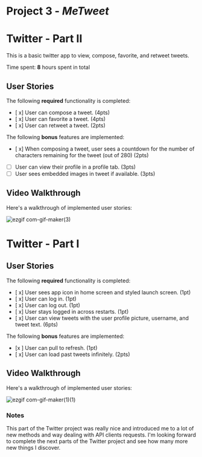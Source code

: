 # Project 3 - *MeTweet*

# Twitter - Part II

This is a basic twitter app to view, compose, favorite, and retweet tweets.

Time spent: **8** hours spent in total

## User Stories

The following **required** functionality is completed:

- [ x] User can compose a tweet. (4pts)
- [ x] User can favorite a tweet. (4pts)
- [ x] User can retweet a tweet. (2pts)

The following **bonus** features are implemented:

- [ x] When composing a tweet, user sees a countdown for the number of characters remaining for the tweet (out of 280) (2pts)
- [ ] User can view their profile in a profile tab. (3pts)
- [ ] User sees embedded images in tweet if available. (3pts)

## Video Walkthrough

Here's a walkthrough of implemented user stories:

![ezgif com-gif-maker(3)](https://user-images.githubusercontent.com/61469904/127727447-edc341b5-2b6d-4bff-ad53-55cf4269d161.gif)


# Twitter - Part I

## User Stories

The following **required** functionality is completed:

- [ x] User sees app icon in home screen and styled launch screen. (1pt)
- [ x] User can log in. (1pt)
- [ x] User can log out. (1pt)
- [ x] User stays logged in across restarts. (1pt)
- [ x] User can view tweets with the user profile picture, username, and tweet text. (6pts)

The following **bonus** features are implemented:

- [x ] User can pull to refresh. (1pt)
- [ x] User can load past tweets infinitely. (2pts)

## Video Walkthrough

Here's a walkthrough of implemented user stories:

![ezgif com-gif-maker(1)(1)](https://user-images.githubusercontent.com/61469904/127578442-39b663ee-3126-4320-a19e-129dcb8e020b.gif)



### Notes
This part of the Twitter project was really nice and introduced me to a lot of new methods and way dealing with API clients requests. I'm looking forward to complete the next parts of the Twitter project and see how many more new things I discover.
